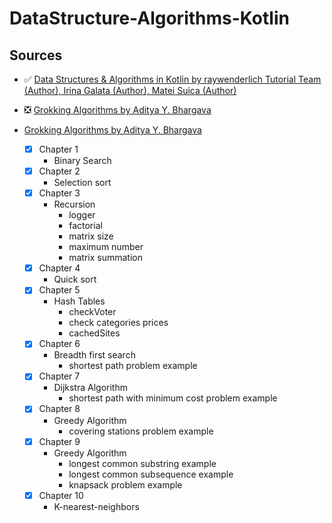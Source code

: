 # DataStructure-Algorithms-Kotlin
## Sources
- :white_check_mark: [Data Structures & Algorithms in Kotlin by raywenderlich Tutorial Team (Author), Irina Galata (Author), Matei Suica (Author)](https://www.amazon.com/Data-Structures-Algorithms-Kotlin-First/dp/1942878915)
- :negative_squared_cross_mark: [Grokking Algorithms by Aditya Y. Bhargava](https://www.amazon.com/Grokking-Algorithms-illustrated-programmers-curious/dp/1617292230)


- [Grokking Algorithms by Aditya Y. Bhargava](https://www.amazon.com/Grokking-Algorithms-illustrated-programmers-curious/dp/1617292230)
    - [x] Chapter 1 
         - Binary Search
    - [x] Chapter 2
        - Selection sort
    - [x] Chapter 3
        - Recursion
            - logger
            - factorial
            - matrix size
            - maximum number
            - matrix summation
    - [x] Chapter 4
        - Quick sort 
    - [x] Chapter 5
        - Hash Tables
            - checkVoter
            - check categories prices
            - cachedSites
    - [x] Chapter 6
        - Breadth first search
            - shortest path problem example
    - [x] Chapter 7
        - Dijkstra Algorithm 
            - shortest path with minimum cost problem example
    - [x] Chapter 8
        - Greedy Algorithm
            - covering stations problem example
    - [x] Chapter 9
         - Greedy Algorithm
           - longest common substring example
           - longest common subsequence example
           - knapsack problem example
    - [x] Chapter 10
         - K-nearest-neighbors
